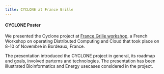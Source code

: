 ```yaml
---
title: CYCLONE at France Grille
---
```

#### CYCLONE Poster 

We presented the Cyclone project at <a href="https://indico.in2p3.fr/event/13630/">France Grille workshop</a>, a French Workshop on operating Distributed Computing and Cloud that took place on 8-10 of Novembre in Bordeaux, France.

The presentation introduced the CYCLONE project in general, its roadmap and goals, involved parterns and technologies. The presentation has been illustrated Bioinformatics and Energy usecases considered in the project. 
